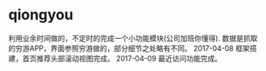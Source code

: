 # qiongyou
利用业余时间做的，不定时的完成一个小功能模块(公司加班你懂得).
数据是抓取的穷游APP，界面参照穷游做的，部分细节之处略有不同。
2017-04-08 框架搭建，首页推荐头部滚动视图完成。
2017-04-09 最近访问功能完成。
